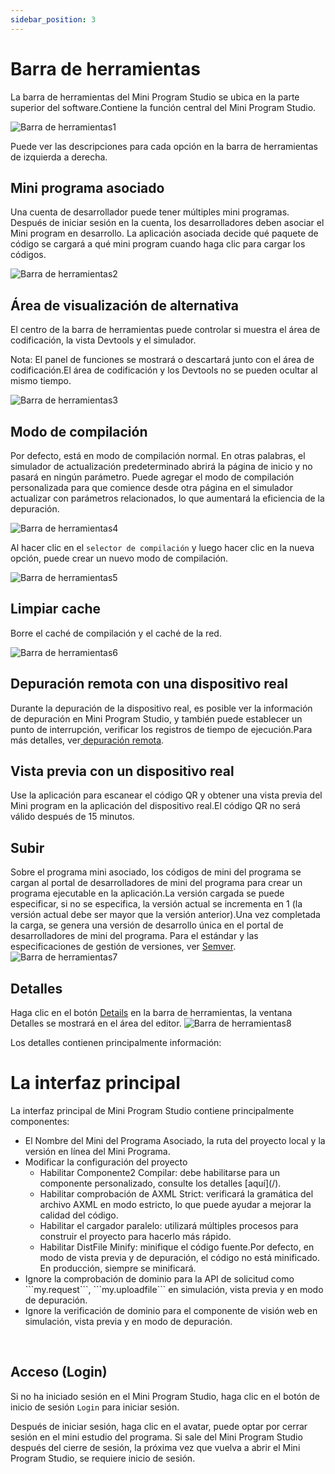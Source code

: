 ```yaml
---
sidebar_position: 3
---
```


# Barra de herramientas
La barra de herramientas del Mini Program Studio se ubica en la parte superior del software.Contiene la función central del Mini Program Studio.

![Barra de herramientas1](./img/tool1.jpg)

Puede ver las descripciones para cada opción en la barra de herramientas de izquierda a derecha.
<br />

## Mini programa asociado
Una cuenta de desarrollador puede tener múltiples mini programas. Después de iniciar sesión en la cuenta, los desarrolladores deben asociar el Mini program  en desarrollo. La aplicación asociada decide qué paquete de código se cargará a qué mini program cuando haga clic para cargar los códigos.

![Barra de herramientas2](./img/tool2.jpg)
<br />

## Área de visualización de alternativa
El centro de la barra de herramientas puede controlar si muestra el área de codificación, la vista Devtools y el simulador.

Nota: El panel de funciones se mostrará o descartará junto con el área de codificación.El área de codificación y los Devtools no se pueden ocultar al mismo tiempo.

![Barra de herramientas3](./img/tool3.jpg)
<br />

## Modo de compilación
Por defecto, está en modo de compilación normal. En otras palabras, el simulador de actualización predeterminado abrirá la página de inicio y no pasará en ningún parámetro. Puede agregar el modo de compilación personalizada para que comience desde otra página en el simulador actualizar con parámetros relacionados, lo que aumentará la eficiencia de la depuración.

![Barra de herramientas4](./img/tool4.jpg)

Al hacer clic en el ```selector de compilación``` y luego hacer clic en la nueva opción, puede crear un nuevo modo de compilación.

![Barra de herramientas5](./img/tool5.jpg)
<br />

## Limpiar cache
Borre el caché de compilación y el caché de la red.

![Barra de herramientas6](./img/tool6.jpg)
<br />

## Depuración remota con una dispositivo real
Durante la depuración de la dispositivo real, es posible ver la información de depuración en Mini Program Studio, y también puede establecer un punto de interrupción, verificar los registros de tiempo de ejecución.Para más detalles, ver[ depuración remota](/).
<br />

## Vista previa con un dispositivo real
Use la aplicación para escanear el código QR y obtener una vista previa del Mini program  en la aplicación del dispositivo real.El código QR no será válido después de 15 minutos.
<br />

## Subir
Sobre el programa mini asociado, los códigos de mini del programa se cargan al portal de desarrolladores de mini del programa para crear un programa ejecutable en la aplicación.La versión cargada se puede especificar, si no se especifica, la versión actual se incrementa en 1 (la versión actual debe ser mayor que la versión anterior).Una vez completada la carga, se genera una versión de desarrollo única en el portal de desarrolladores de mini del programa.
Para el estándar y las especificaciones de gestión de versiones, ver [Semver](/).
![Barra de herramientas7](./img/tool7.png)
<br />

## Detalles
Haga clic en el botón [Details](/) en la barra de herramientas, la ventana Detalles se mostrará en el área del editor.
![Barra de herramientas8](./img/tool8.jpg)

Los detalles contienen principalmente información:
<br />

# La interfaz principal

La interfaz principal de Mini Program Studio contiene principalmente componentes:

<ul>
    <li>
        El Nombre del Mini del Programa Asociado, la ruta del proyecto local y la versión en línea del Mini Programa.
    </li>
    <li>
        Modificar la configuración del proyecto
        <ul>
            <li>
                Habilitar Componente2 Compilar: debe habilitarse para un componente personalizado, consulte los detalles [aquí](/).
            </li>
            <li>
                Habilitar comprobación de AXML Strict: verificará la gramática del archivo AXML en modo estricto, lo que puede ayudar a mejorar la calidad del código.
            </li>
            <li>
                Habilitar el cargador paralelo: utilizará múltiples procesos para construir el proyecto para hacerlo más rápido.
            </li>
            <li>
                Habilitar DistFile Minify: minifique el código fuente.Por defecto, en modo de vista previa y de depuración, el código no está minificado. En producción, siempre se minificará.
            </li>
        </ul>
    </li>
    <li>
        Ignore la comprobación de dominio para la API de solicitud como ```my.request```, ```my.uploadfile``` en simulación, vista previa y en modo de depuración.
    </li>
    <li>
        Ignore la verificación de dominio para el componente de visión web en simulación, vista previa y en modo de depuración.
    </li>
</ul>
<br />


## Acceso (Login)
Si no ha iniciado sesión en el Mini Program Studio, haga clic en el botón de inicio de sesión ```Login``` para iniciar sesión.

Después de iniciar sesión, haga clic en el avatar, puede optar por cerrar sesión en el mini estudio del programa. Si sale del Mini Program Studio después del cierre de sesión, la próxima vez que vuelva a abrir el Mini Program Studio, se requiere inicio de sesión.
